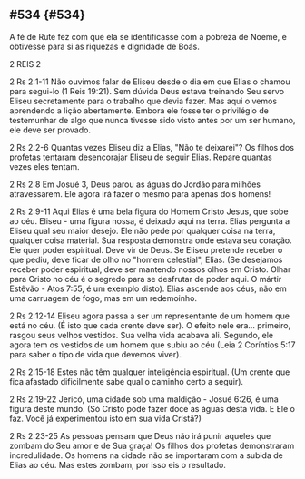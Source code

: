 ## #534 {#534}

A fé de Rute fez com que ela se identificasse com a pobreza de Noeme, e obtivesse para si as riquezas e dignidade de Boás.

2 REIS 2

2 Rs 2:1-11 Não ouvimos falar de Eliseu desde o dia em que Elias o chamou para segui-lo (1 Reis 19:21). Sem dúvida Deus estava treinando Seu servo Eliseu secretamente para o trabalho que devia fazer. Mas aqui o vemos aprendendo a lição abertamente. Embora ele fosse ter o privilégio de testemunhar de algo que nunca tivesse sido visto antes por um ser humano, ele deve ser provado.

2 Rs 2:2-6 Quantas vezes Eliseu diz a Elias, &quot;Não te deixarei&quot;? Os filhos dos profetas tentaram desencorajar Eliseu de seguir Elias. Repare quantas vezes eles tentam.

2 Rs 2:8 Em Josué 3, Deus parou as águas do Jordão para milhões atravessarem. Ele agora irá fazer o mesmo para apenas dois homens!

2 Rs 2:9-11 Aqui Elias é uma bela figura do Homem Cristo Jesus, que sobe ao céu. Eliseu - uma figura nossa, é deixado aqui na terra. Elias pergunta a Eliseu qual seu maior desejo. Ele não pede por qualquer coisa na terra, qualquer coisa material. Sua resposta demonstra onde estava seu coração. Ele quer poder espiritual. Deve vir de Deus. Se Eliseu pretende receber o que pediu, deve ficar de olho no &quot;homem celestial&quot;, Elias. (Se desejamos receber poder espiritual, deve ser mantendo nossos olhos em Cristo. Olhar para Cristo no céu é o segredo para se desfrutar de poder aqui. O mártir Estêvão - Atos 7:55, é um exemplo disto). Elias ascende aos céus, não em uma carruagem de fogo, mas em um redemoinho.

2 Rs 2:12-14 Eliseu agora passa a ser um representante de um homem que está no céu. (É isto que cada crente deve ser). O efeito nele era... primeiro, rasgou seus velhos vestidos. Sua velha vida acabava ali. Segundo, ele agora tem os vestidos de um homem que subiu ao céu (Leia 2 Coríntios 5:17 para saber o tipo de vida que devemos viver).

2 Rs 2:15-18 Estes não têm qualquer inteligência espiritual. (Um crente que fica afastado dificilmente sabe qual o caminho certo a seguir).

2 Rs 2:19-22 Jericó, uma cidade sob uma maldição - Josué 6:26, é uma figura deste mundo. (Só Cristo pode fazer doce as águas desta vida. E Ele o faz. Você já experimentou isto em sua vida Cristã?)

2 Rs 2:23-25 As pessoas pensam que Deus não irá punir aqueles que zombam do Seu amor e de Sua graça! Os filhos dos profetas demonstraram incredulidade. Os homens na cidade não se importaram com a subida de Elias ao céu. Mas estes zombam, por isso eis o resultado.
